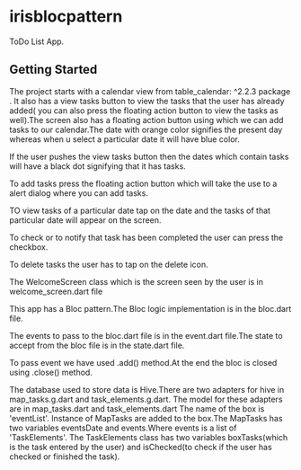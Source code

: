# irisblocpattern

ToDo List App.

## Getting Started

The project starts with a calendar view from table_calendar: ^2.2.3 package .
It also has a view tasks button to view the tasks that the user has already added( you can also press the floating action button to view the tasks as well).The screen also has a floating action button using which we can add tasks to our calendar.The date with orange color signifies the present day whereas when u select a particular date it will have blue color.


 
 If the user pushes the view tasks button then the dates which contain tasks will have a black dot signifying that it has tasks.
 


 To add tasks press the floating action button which will take the use to a alert dialog where you can add tasks.
 



TO view tasks of a particular date tap on the date and the tasks of that particular date will appear on the screen.


To check or to notify that task has been completed the user can press the checkbox.

 
To delete tasks the user has to tap on the delete icon.


The WelcomeScreen class which is the screen seen by the user is in welcome_screen.dart file

This  app has a Bloc pattern.The Bloc logic implementation is in the bloc.dart file.

The events to pass to the bloc.dart file is in the event.dart file.The state to accept from the bloc file is in the state.dart file. 

To pass event we have used .add() method.At the end the bloc is closed using .close() method.

The database used to store data is Hive.There are two adapters for hive in map_tasks.g.dart and task_elements.g.dart.
The model for these adapters are in map_tasks.dart and task_elements.dart
The name of the box is 'eventList'.
Instance of MapTasks are added to the box.The MapTasks has two variables eventsDate and events.Where events is a list of 'TaskElements'.
The TaskElements class has two variables boxTasks(which is the task entered by the user) and isChecked(to check if the user has checked or finished the task).


